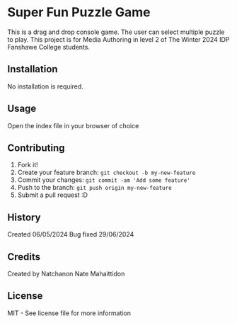 # Super Fun Puzzle Game

This is a drag and drop console game. The user can select multiple puzzle to play. This project is for Media Authoring in level 2 of The Winter 2024 IDP Fanshawe College students.

## Installation

No installation is required.

## Usage

Open the index file in your browser of choice

## Contributing

1. Fork it!
2. Create your feature branch: `git checkout -b my-new-feature`
3. Commit your changes: `git commit -am 'Add some feature'`
4. Push to the branch: `git push origin my-new-feature`
5. Submit a pull request :D

## History

Created 06/05/2024
Bug fixed 29/06/2024

## Credits

Created by Natchanon Nate Mahaittidon

## License

MIT - See license file for more information
